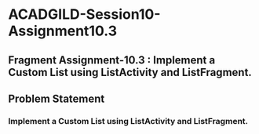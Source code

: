 # ACADGILD-Session10-Assignment10.3
## Fragment Assignment-10.3 : Implement a Custom List using ListActivity and ListFragment.

## Problem Statement
### Implement a Custom List using ListActivity and ListFragment.

